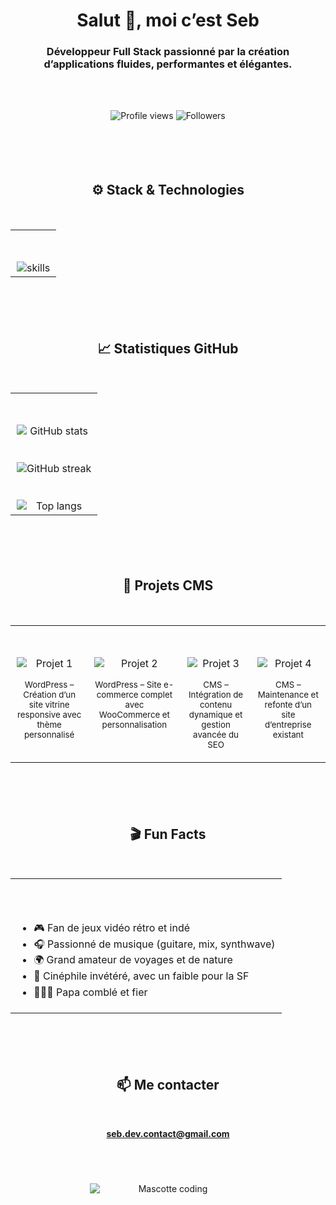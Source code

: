 <!-- ==================
     HEADER
================== -->
<h1 align="center">Salut 👋, moi c’est Seb</h1>
<h3 align="center">Développeur Full Stack passionné par la création d’applications fluides, performantes et élégantes.</h3>

<br><br>

<!-- ==================
     BADGES
================== -->
<p align="center">
  <img src="https://komarev.com/ghpvc/?username=sebastienmaurice&label=Vues%20du%20profil&color=0e75b6&style=flat" alt="Profile views" />
  <img src="https://img.shields.io/github/followers/sebastienmaurice?label=Followers&style=social" alt="Followers" />
</p>

<br><br>

<!-- ==================
     STACK TECH
================== -->
<h2 align="center" style="margin-top:50px;">⚙️ Stack & Technologies</h2>

<br>

<table align="center" width="100%">
  <tr>
    <td valign="top" style="padding-top:50px; padding-left:10px; padding-right:10px;" align="center">
      <img src="https://skillicons.dev/icons?i=html,css,js,ts,react,nodejs,express,postgres,git,github,vscode,linux,docker" alt="skills" style="max-width:100%; display:block; margin:auto;" />
    </td>
  </tr>
</table>

<br><br>

<!-- ==================
     STATS GITHUB
================== -->
<h2 align="center" style="margin-top:50px;">📈 Statistiques GitHub</h2>

<br>

<table align="center" width="100%">
  <tr>
    <td valign="top" style="padding-top:50px; padding-left:10px; padding-right:10px;" align="center">
      <img src="https://github-readme-stats.vercel.app/api?username=sebastienmaurice&show_icons=true&theme=transparent&hide_border=true" alt="GitHub stats" style="display:block; margin:auto; max-width:400px;" />
      <br><br>
      <img src="https://streak-stats.demolab.com?user=sebastienmaurice&theme=transparent&hide_border=true" alt="GitHub streak" style="display:block; margin:auto; max-width:400px;" />
      <br><br>
      <img src="https://github-readme-stats.vercel.app/api/top-langs/?username=sebastienmaurice&layout=compact&theme=transparent&hide_border=true" alt="Top langs" style="display:block; margin:auto; max-width:400px;" />
    </td>
  </tr>
</table>

<br><br>

<!-- ==================
     PORTFOLIO PROJETS CMS
================== -->
<h2 align="center" style="margin-top:50px;">🧩 Projets CMS</h2>

<br>

<table align="center" width="100%">
  <tr>
    <td valign="top" style="padding-top:50px; padding-left:10px; padding-right:10px;" align="center">
      <img src="https://github.com/sebastienmaurice.png" alt="Projet 1" style="max-width:250px; display:block; margin:auto;" />
      <p><small>WordPress – Création d’un site vitrine responsive avec thème personnalisé</small></p>
    </td>
    <td valign="top" style="padding-top:50px; padding-left:10px; padding-right:10px;" align="center">
      <img src="https://github.com/sebastienmaurice.png" alt="Projet 2" style="max-width:250px; display:block; margin:auto;" />
      <p><small>WordPress – Site e-commerce complet avec WooCommerce et personnalisation</small></p>
    </td>
    <td valign="top" style="padding-top:50px; padding-left:10px; padding-right:10px;" align="center">
      <img src="https://github.com/sebastienmaurice.png" alt="Projet 3" style="max-width:250px; display:block; margin:auto;" />
      <p><small>CMS – Intégration de contenu dynamique et gestion avancée du SEO</small></p>
    </td>
    <td valign="top" style="padding-top:50px; padding-left:10px; padding-right:10px;" align="center">
      <img src="https://github.com/sebastienmaurice.png" alt="Projet 4" style="max-width:250px; display:block; margin:auto;" />
      <p><small>CMS – Maintenance et refonte d’un site d’entreprise existant</small></p>
    </td>
  </tr>
</table>

<br><br>

<!-- ==================
     FUN FACTS
================== -->
<h2 align="center" style="margin-top:50px;">🎬 Fun Facts</h2>

<br>

<table align="center" width="100%">
  <tr>
    <td valign="top" style="padding-top:50px; padding-left:10px; padding-right:10px;">
      <ul style="line-height:1.6;">
        <li>🎮 Fan de jeux vidéo rétro et indé</li>
        <li>🎧 Passionné de musique (guitare, mix, synthwave)</li>
        <li>🌍 Grand amateur de voyages et de nature</li>
        <li>🎥 Cinéphile invétéré, avec un faible pour la SF</li>
        <li>👨‍👩‍👧 Papa comblé et fier</li>
      </ul>
    </td>
  </tr>
</table>

<br><br>

<!-- ==================
     CONTACT / FOOTER
================== -->
<h2 align="center" style="margin-top:50px;">📫 Me contacter</h2>

<br>

<p align="center">
  <a href="mailto:seb.dev.contact@gmail.com"><b>seb.dev.contact@gmail.com</b></a>
</p>

<br>

<div align="center" style="margin-top:40px; margin-bottom:20px;">
  <img src="https://media.giphy.com/media/xT9IgzoKnwFNmISR8I/giphy.gif" alt="Mascotte coding" style="max-width:250px; display:block; margin:auto;" />
</div>
